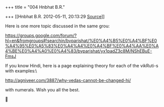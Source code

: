+++
title = "004 Hnbhat B.R."

+++
[[Hnbhat B.R.	2012-05-11, 20:13:29 [Source](https://groups.google.com/g/samskrita/c/8RBOMhAVqQ0)]]



Here is one more topic discussed in the same grou:  
  
<https://groups.google.com/forum/?hl=en&fromgroups#!searchin/bvparishat/%E0%A4%B5%E0%A4%BF%E0%A4%95%E0%A5%83%E0%A4%A4%E0%A4%BF%E0%A4%AA%E0%A4%BE%E0%A4%A0%E0%A4%83/bvparishat/yx1padZ3c8M/NShEBuE-FmsJ>  
  
If you know Hindi, here is a page explaining theory for each of the vikRuti-s with examples:\\  
  
<http://agniveer.com/3887/why-vedas-cannot-be-changed-hi/>  
  
with numerals. Wish you all the best.



